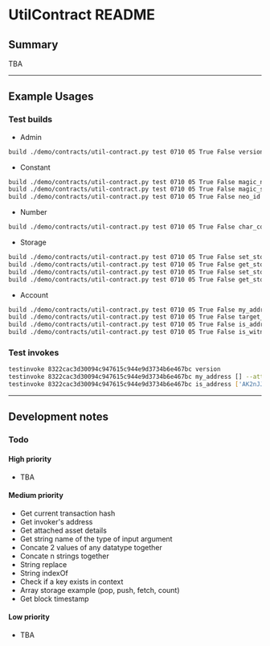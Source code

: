 # UtilContract README

## Summary

TBA

---

## Example Usages

### Test builds

* Admin

``` sh
build ./demo/contracts/util-contract.py test 0710 05 True False version
```

* Constant

``` sh
build ./demo/contracts/util-contract.py test 0710 05 True False magic_number
build ./demo/contracts/util-contract.py test 0710 05 True False magic_string
build ./demo/contracts/util-contract.py test 0710 05 True False neo_id
```

* Number

``` sh
build ./demo/contracts/util-contract.py test 0710 05 True False char_count ['AK2nJJpJr6o664CWJKi1QRXjqeic2zRp8y']
```

* Storage

``` sh
build ./demo/contracts/util-contract.py test 0710 05 True False set_storage ['lorem','lorem_value']
build ./demo/contracts/util-contract.py test 0710 05 True False get_storage ['lorem']
build ./demo/contracts/util-contract.py test 0710 05 True False set_storage ['current_rate',14.5]
build ./demo/contracts/util-contract.py test 0710 05 True False get_storage ['current_rate']
```

* Account

``` sh
build ./demo/contracts/util-contract.py test 0710 05 True False my_address --attach-gas=0.001
build ./demo/contracts/util-contract.py test 0710 05 True False target_address --attach-gas=0.001
build ./demo/contracts/util-contract.py test 0710 05 True False is_address ['AK2nJJpJr6o664CWJKi1QRXjqeic2zRp8y'] --attach-gas=0.001
build ./demo/contracts/util-contract.py test 0710 05 True False is_witness_address ['AK2nJJpJr6o664CWJKi1QRXjqeic2zRp8y']
```

### Test invokes

``` sh
testinvoke 8322cac3d30094c947615c944e9d3734b6e467bc version
testinvoke 8322cac3d30094c947615c944e9d3734b6e467bc my_address [] --attach-gas=0.001
testinvoke 8322cac3d30094c947615c944e9d3734b6e467bc is_address ['AK2nJJpJr6o664CWJKi1QRXjqeic2zRp8y'] --attach-gas=0.001
```

---

## Development notes

### Todo

#### High priority

* TBA

#### Medium priority

* Get current transaction hash
* Get invoker's address
* Get attached asset details
* Get string name of the type of input argument
* Concate 2 values of any datatype together
* Concate n strings together
* String replace
* String indexOf
* Check if a key exists in context
* Array storage example (pop, push, fetch, count)
* Get block timestamp

#### Low priority

* TBA
